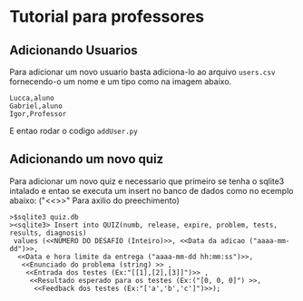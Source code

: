 # Tutorial para professores

## Adicionando Usuarios

Para adicionar um novo usuario basta adiciona-lo ao arquivo ``` users.csv ``` fornecendo-o um nome e um tipo como na imagem abaixo.

```
Lucca,aluno
Gabriel,aluno
Igor,Professor
```
E entao rodar o codigo ```addUser.py ```


## Adicionando um novo quiz

Para adicionar um novo quiz e necessario que primeiro se tenha o sqlite3 intalado e entao se executa um insert no banco de dados como no ecemplo abaixo: ("<<>>" Para axilio do preechimento)
```
>$sqlite3 quiz.db
><sqlite3> Insert into QUIZ(numb, release, expire, problem, tests, results, diagnosis) 
 values (<<NUMERO DO DESAFIO (Inteiro)>>, <<Data da adicao ("aaaa-mm-dd")>>,
  <<Data e hora limite da entrega ("aaaa-mm-dd hh:mm:ss")>>,
   <<Enunciado do problema (string) >> ,
    <<Entrada dos testes (Ex:"[[1],[2],[3]]")>> ,
     <<Resultado esperado para os testes (Ex:("[0, 0, 0]") >>,
      <<Feedback dos testes (Ex:"['a','b','c']")>>);
```
